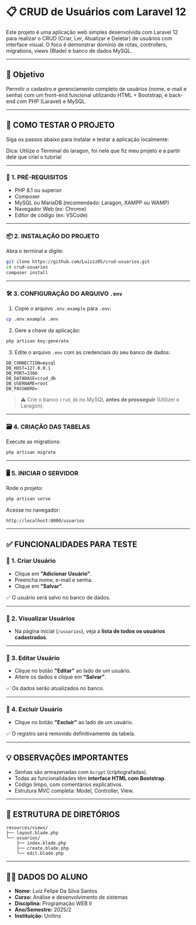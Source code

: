 
# 📋 CRUD de Usuários com Laravel 12

Este projeto é uma aplicação web simples desenvolvida com Laravel 12 para realizar o CRUD (Criar, Ler, Atualizar e Deletar) de usuários com interface visual. O foco é demonstrar domínio de rotas, controllers, migrations, views (Blade) e banco de dados MySQL.

---

## 🎯 Objetivo

Permitir o cadastro e gerenciamento completo de usuários (nome, e-mail e senha) com um front-end funcional utilizando HTML + Bootstrap, e back-end com PHP (Laravel) e MySQL.

---

## 🧪 COMO TESTAR O PROJETO

Siga os passos abaixo para instalar e testar a aplicação localmente:

Dica: Utilize o Terminal do laragon, foi nele que fiz meu projeto e a partir dele que criei o tutorial

---

### 🔧 1. PRÉ-REQUISITOS

- PHP 8.1 ou superior
- Composer
- MySQL ou MariaDB (recomendado: Laragon, XAMPP ou WAMP)
- Navegador Web (ex: Chrome)
- Editor de código (ex: VSCode)

---

### 📦 2. INSTALAÇÃO DO PROJETO

Abra o terminal e digite:

```bash
git clone https://github.com/Luizzz05/crud-usuarios.git
cd crud-usuarios
composer install
```

---

### 🛠️ 3. CONFIGURAÇÃO DO ARQUIVO `.env`

1. Copie o arquivo `.env.example` para `.env`:

```bash
cp .env.example .env
```

2. Gere a chave da aplicação:

```bash
php artisan key:generate
```

3. Edite o arquivo `.env` com as credenciais do seu banco de dados:

```
DB_CONNECTION=mysql
DB_HOST=127.0.0.1
DB_PORT=3306
DB_DATABASE=crud_db
DB_USERNAME=root
DB_PASSWORD=
```

> ⚠️ Crie o banco `crud_db` no MySQL **antes de prosseguir** (Utilizei o Laragon).

---

### 🗃️ 4. CRIAÇÃO DAS TABELAS

Execute as migrations:

```bash
php artisan migrate
```

---

### 🖥️ 5. INICIAR O SERVIDOR

Rode o projeto:

```bash
php artisan serve
```

Acesse no navegador:

```
http://localhost:8000/usuarios
```

---

## ✅ FUNCIONALIDADES PARA TESTE

### 🔹 1. Criar Usuário

- Clique em **"Adicionar Usuário"**.
- Preencha nome, e-mail e senha.
- Clique em **"Salvar"**.

✅ O usuário será salvo no banco de dados.

---

### 🔹 2. Visualizar Usuários

- Na página inicial (`/usuarios`), veja a **lista de todos os usuários cadastrados**.

---

### 🔹 3. Editar Usuário

- Clique no botão **"Editar"** ao lado de um usuário.
- Altere os dados e clique em **"Salvar"**.

✅ Os dados serão atualizados no banco.

---

### 🔹 4. Excluir Usuário

- Clique no botão **"Excluir"** ao lado de um usuário.

✅ O registro será removido definitivamente da tabela.

---

## 💡 OBSERVAÇÕES IMPORTANTES

- Senhas são armazenadas com `bcrypt` (criptografadas).
- Todas as funcionalidades têm **interface HTML com Bootstrap**.
- Código limpo, com comentários explicativos.
- Estrutura MVC completa: Model, Controller, View.

---

## 📁 ESTRUTURA DE DIRETÓRIOS

```
resources/views/
├── layout.blade.php
└── usuarios/
    ├── index.blade.php
    ├── create.blade.php
    └── edit.blade.php
```

---

## 👨‍🎓 DADOS DO ALUNO

- **Nome:** Luiz Felipe Da Silva Santos 
- **Curso:** Análise e desenvolvimento de sistemas
- **Disciplina:** Programação WEB II  
- **Ano/Semestre:** 2025/2  
- **Instituição:** Unitins

